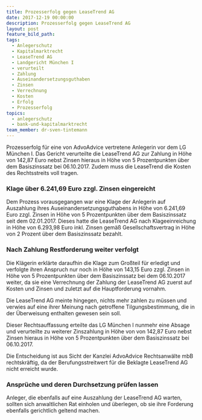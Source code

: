```yaml
---
title: Prozesserfolg gegen LeaseTrend AG
date: 2017-12-19 00:00:00
description: Prozesserfolg gegen LeaseTrend AG
layout: post
feature_bild_path:
tags:
  - Anlegerschutz
  - Kapitalmarktrecht
  - LeaseTrend AG
  - Landgericht München I
  - verurteilt
  - Zahlung
  - Auseinandersetzungsguthaben
  - Zinsen
  - Verrechnung
  - Kosten
  - Erfolg
  - Prozesserfolg
topics:
  - anlegerschutz
  - bank-und-kapitalmarktrecht
team_member: dr-sven-tintemann
---
```



Prozesserfolg für eine von AdvoAdvice vertretene Anlegerin vor dem LG München I. Das Gericht verurteilte die LeaseTrend AG zur Zahlung in Höhe von 142,87 Euro nebst Zinsen hieraus in Höhe von 5 Prozentpunkten über dem Basiszinssatz bei 06.10.2017. Zudem muss die LeaseTrend die Kosten des Rechtsstreits voll tragen.

### Klage über 6.241,69 Euro zzgl. Zinsen eingereicht

Dem Prozess vorausgegangen war eine Klage der Anlegerin auf Auszahlung ihres Auseinandersetzungsguthabens in Höhe von 6.241,69 Euro zzgl. Zinsen in Höhe von 5 Prozentpunkten über dem Basiszinssatz seit dem 02.01.2017. Dieses hatte die LeaseTrend AG nach Klageeinreichung in Höhe von 6.293,98 Euro inkl. Zinsen gemäß Gesellschaftsvertrag in Höhe von 2 Prozent über dem Basiszinssatz bezahlt.

### Nach Zahlung Restforderung weiter verfolgt

Die Klägerin erklärte daraufhin die Klage zum Großteil für erledigt und verfolgte ihren Anspruch nur noch in Höhe von 143,15 Euro zzgl. Zinsen in Höhe von 5 Prozentpunkten über dem Basiszinssatz bei dem 06.10.2017 weiter, da sie eine Verrechnung der Zahlung der LeaseTrend AG zuerst auf Kosten und Zinsen und zuletzt auf die Hauptforderung vornahm.

Die LeaseTrend AG meinte hingegen, nichts mehr zahlen zu müssen und verwies auf eine ihrer Meinung nach getroffene Tilgungsbestimmung, die in der Überweisung enthalten gewesen sein soll.

Dieser Rechtsauffassung erteilte das LG München I nunmehr eine Absage und verurteilte zu weiterer Zinszahlung in Höhe von von 142,87 Euro nebst Zinsen hieraus in Höhe von 5 Prozentpunkten über dem Basiszinssatz bei 06.10.2017.

Die Entscheidung ist aus Sicht der Kanzlei AdvoAdvice Rechtsanwälte mbB rechtskräftig, da der Berufungsstreitwert für die Beklagte LeaseTrend AG nicht erreicht wurde.

### Ansprüche und deren Durchsetzung prüfen lassen

Anleger, die ebenfalls auf eine Auszahlung der LeaseTrend AG warten, sollten sich anwaltlichen Rat einholen und überlegen, ob sie ihre Forderung ebenfalls gerichtlich geltend machen.
